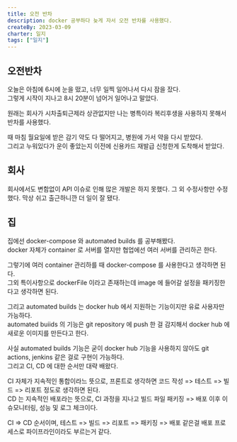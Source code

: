 ```yaml
---
title: 오전 반차
description: docker 공부하다 늦게 자서 오전 반차를 사용했다.
createBy: 2023-03-09
charter: 일지
tags: ["일지"]
---
```


## 오전반차

오늘은 아침에 6시에 눈을 떴고, 너무 일찍 일어나서 다시 잠을 잤다.  
그렇게 시작이 지나고 8시 20분이 넘어거 일어나고 말았다.

원래는 회사가 시차출퇴근제라 상관없지만 나는 병특이라 복리후생을 사용하지 못해서 반차를 사용했다.

때 마침 월요일에 받은 감기 약도 다 떨어지고, 병원에 가서 약을 다시 받았다.  
그리고 누워있다가 운이 좋았는지 이전에 신용카드 재발급 신청한게 도착해서 받았다.

## 회사

회사에서도 변함없이 API 이슈로 인해 많은 개발은 하지 못했다.
그 외 수정사항만 수정했다. 막상 쉬고 출근하니깐 더 일이 잘 됐다.

## 집

집에선 docker-compose 와 automated builds 를 공부해봤다.  
docker 자체가 container 로 서버를 열지만 협업에선 여러 서버를 관리하곤 한다.

그렇기에 여러 container 관리하를 때 docker-compose 를 사용한다고 생각하면 된다.  
그외 특이사항으로 dockerFile 이라고 존재하는데 image 에 들어갈 설정을 패키징한다고 생각하면 된다.

그리고 automated builds 는 docker hub 에서 지원하는 기능이지만 유료 사용자만 가능하다.  
automated buiids 의 기능은 git repository 에 push 한 걸 감지해서 docker hub 에 새로운 이미지를 만든다고 한다.

사실 automated builds 기능은 굳이 docker hub 기능을 사용하지 않아도 git actions, jenkins 같은 걸로 구현이 가능하다.  
그리고 CI, CD 에 대한 순서만 대략 배왔다.

CI 자체가 지속적인 통합이라느 뜻으로, 프론트로 생각하면 코드 작성 => 테스트 => 빌드 => 리포트 정도로 생각하면 된다.  
CD 는 지속적인 배포라는 뜻으로, CI 과정을 지나고 빌드 파일 패키징 => 배포 이후 이슈모니터링, 성능 및 로그 체크이다.

CI => CD 순서이며, 테스트 => 빌드 => 리포트 => 패키징 => 배포 같은걸 배포 프로세스로 파이프라인이라도 부르는거 같다.
